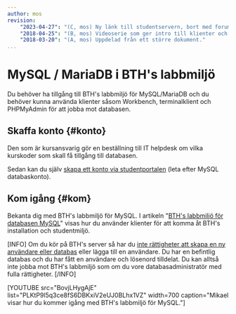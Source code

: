 ```yaml
---
author: mos
revision:
    "2023-04-27": "(C, mos) Ny länk till studentservern, bort med forumlänk."
    "2018-04-25": "(B, mos) Videoserie som ger intro till klienter och hur koppla upp sig."
    "2018-03-20": "(A, mos) Uppdelad från ett större dokument."
...
```

MySQL / MariaDB i BTH's labbmiljö
==================================

Du behöver ha tillgång till BTH's labbmiljö för MySQL/MariaDB och du behöver kunna använda klienter såsom Workbench, terminalklient och PHPMyAdmin för att jobba mot databasen.



Skaffa konto {#konto}
----------------------------------

Den som är kursansvarig gör en beställning till IT helpdesk om vilka kurskoder som skall få tillgång till databasen.

Sedan kan du själv [skapa ett konto via studentportalen](https://studentportal.bth.se/genomfor-studierna/it-verktyg/) (leta efter MySQL databaskonto).



Kom igång {#kom}
----------------------------------

Bekanta dig med BTH's labbmiljö för MySQL. I artikeln "[BTH's labbmiljö för databasen MySQL](kunskap/bth-s-labbmiljo-for-databasen-mysql)" visas hur du använder klienter för att komma åt BTH's installation och studentmiljö.

[INFO]
Om du kör på BTH's server så har du [inte rättigheter att skapa en ny användare eller databas](kunskap/bth-s-labbmiljo-for-databasen-mysql#dbserver) eller lägga till en användare. Du har en befintlig databas och du har fått en användare och lösenord tilldelat. Du kan alltså inte jobba mot BTH's labbmiljö som om du vore databasadministratör med fulla rättigheter.
[/INFO]

[YOUTUBE src="BovjLHygAjE" list="PLKtP9l5q3ce8fS6DBKxiV2eUJ0BLhx1VZ" width=700 caption="Mikael visar hur du kommer igång med BTH's labbmiljö för MySQL."]


<!--
Fråga i forumet {#forum}
----------------------------------

Ställ frågor och bidra med tips och trix i forumtråden som är [kopplad till detta dokument](t/6264).
-->
